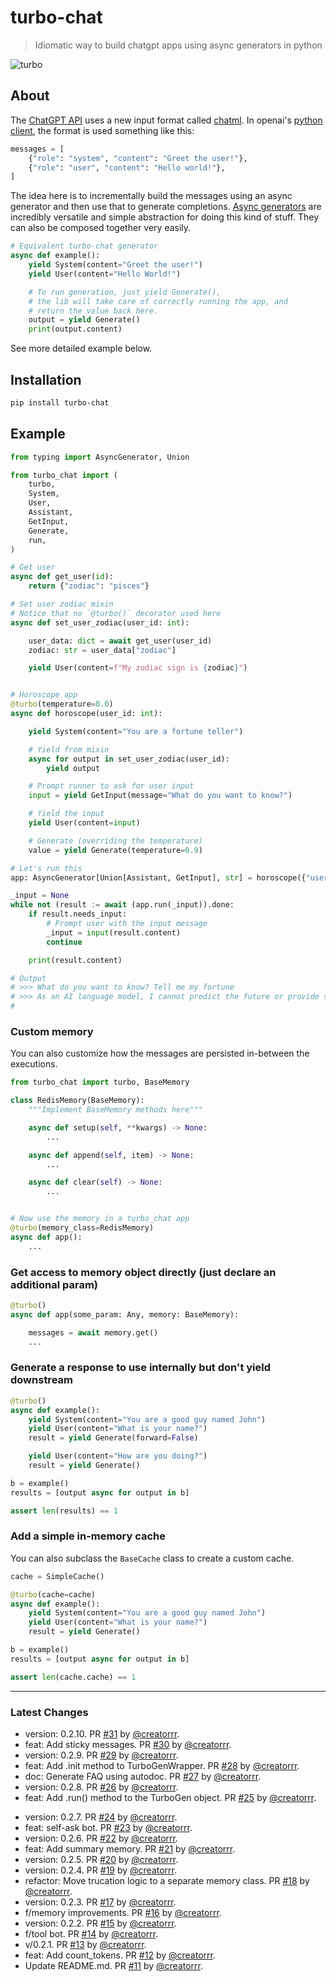# turbo-chat

> Idiomatic way to build chatgpt apps using async generators in python

![turbo](https://user-images.githubusercontent.com/931887/222912628-8662fad0-091f-4cb8-92f3-6cce287716e9.jpg)

## About

The [ChatGPT API](https://openai.com/blog/introducing-chatgpt-and-whisper-apis) uses a new input format called [chatml](https://github.com/openai/openai-python/blob/main/chatml.md). In openai's [python client](https://github.com/openai/openai-python/blob/main/chatml.md), the format is used something like this:

```python
messages = [
    {"role": "system", "content": "Greet the user!"},
    {"role": "user", "content": "Hello world!"},
]
```

The idea here is to incrementally build the messages using an async generator and then use that to generate completions. [Async generators](https://superfastpython.com/asynchronous-generators-in-python/) are incredibly versatile and simple abstraction for doing this kind of stuff. They can also be composed together very easily.

```python
# Equivalent turbo-chat generator
async def example():
    yield System(content="Greet the user!")
    yield User(content="Hello World!")

    # To run generation, just yield Generate(),
    # the lib will take care of correctly running the app, and
    # return the value back here.
    output = yield Generate()
    print(output.content)
```

See more detailed example below.

## Installation

```bash
pip install turbo-chat
```

## Example

```python
from typing import AsyncGenerator, Union

from turbo_chat import (
    turbo,
    System,
    User,
    Assistant,
    GetInput,
    Generate,
    run,
)

# Get user
async def get_user(id):
    return {"zodiac": "pisces"}

# Set user zodiac mixin
# Notice that no `@turbo()` decorator used here
async def set_user_zodiac(user_id: int):

    user_data: dict = await get_user(user_id)
    zodiac: str = user_data["zodiac"]

    yield User(content=f"My zodiac sign is {zodiac}")


# Horoscope app
@turbo(temperature=0.0)
async def horoscope(user_id: int):

    yield System(content="You are a fortune teller")

    # Yield from mixin
    async for output in set_user_zodiac(user_id):
        yield output

    # Prompt runner to ask for user input
    input = yield GetInput(message="What do you want to know?")

    # Yield the input
    yield User(content=input)

    # Generate (overriding the temperature)
    value = yield Generate(temperature=0.9)

# Let's run this
app: AsyncGenerator[Union[Assistant, GetInput], str] = horoscope({"user_id": 1})

_input = None
while not (result := await (app.run(_input)).done:
    if result.needs_input:
        # Prompt user with the input message
        _input = input(result.content)
        continue

    print(result.content)

# Output
# >>> What do you want to know? Tell me my fortune
# >>> As an AI language model, I cannot predict the future or provide supernatural fortune-telling. However, I can offer guidance and advice based on your current situation and past experiences. Is there anything specific you would like me to help you with?
#

```

### Custom memory

You can also customize how the messages are persisted in-between the executions.

```python
from turbo_chat import turbo, BaseMemory

class RedisMemory(BaseMemory):
    """Implement BaseMemory methods here"""

    async def setup(self, **kwargs) -> None:
        ...

    async def append(self, item) -> None:
        ...

    async def clear(self) -> None:
        ...


# Now use the memory in a turbo_chat app
@turbo(memory_class=RedisMemory)
async def app():
    ...
```

### Get access to memory object directly (just declare an additional param)

```python
@turbo()
async def app(some_param: Any, memory: BaseMemory):

    messages = await memory.get()
    ...
```

### Generate a response to use internally but don't yield downstream

```python
@turbo()
async def example():
    yield System(content="You are a good guy named John")
    yield User(content="What is your name?")
    result = yield Generate(forward=False)

    yield User(content="How are you doing?")
    result = yield Generate()

b = example()
results = [output async for output in b]

assert len(results) == 1
```

### Add a simple in-memory cache

You can also subclass the `BaseCache` class to create a custom cache.

```python
cache = SimpleCache()

@turbo(cache=cache)
async def example():
    yield System(content="You are a good guy named John")
    yield User(content="What is your name?")
    result = yield Generate()

b = example()
results = [output async for output in b]

assert len(cache.cache) == 1

```

---

### Latest Changes

* version: 0.2.10. PR [#31](https://github.com/creatorrr/turbo-chat/pull/31) by [@creatorrr](https://github.com/creatorrr).
* feat: Add sticky messages. PR [#30](https://github.com/creatorrr/turbo-chat/pull/30) by [@creatorrr](https://github.com/creatorrr).
* version: 0.2.9. PR [#29](https://github.com/creatorrr/turbo-chat/pull/29) by [@creatorrr](https://github.com/creatorrr).
* feat: Add .init method to TurboGenWrapper. PR [#28](https://github.com/creatorrr/turbo-chat/pull/28) by [@creatorrr](https://github.com/creatorrr).
* doc: Generate FAQ using autodoc. PR [#27](https://github.com/creatorrr/turbo-chat/pull/27) by [@creatorrr](https://github.com/creatorrr).
* version: 0.2.8. PR [#26](https://github.com/creatorrr/turbo-chat/pull/26) by [@creatorrr](https://github.com/creatorrr).
* feat: Add .run() method to the TurboGen object. PR [#25](https://github.com/creatorrr/turbo-chat/pull/25) by [@creatorrr](https://github.com/creatorrr).
- version: 0.2.7. PR [#24](https://github.com/creatorrr/turbo-chat/pull/24) by [@creatorrr](https://github.com/creatorrr).
- feat: self-ask bot. PR [#23](https://github.com/creatorrr/turbo-chat/pull/23) by [@creatorrr](https://github.com/creatorrr).
- version: 0.2.6. PR [#22](https://github.com/creatorrr/turbo-chat/pull/22) by [@creatorrr](https://github.com/creatorrr).
- feat: Add summary memory. PR [#21](https://github.com/creatorrr/turbo-chat/pull/21) by [@creatorrr](https://github.com/creatorrr).
- version: 0.2.5. PR [#20](https://github.com/creatorrr/turbo-chat/pull/20) by [@creatorrr](https://github.com/creatorrr).
- version: 0.2.4. PR [#19](https://github.com/creatorrr/turbo-chat/pull/19) by [@creatorrr](https://github.com/creatorrr).
- refactor: Move trucation logic to a separate memory class. PR [#18](https://github.com/creatorrr/turbo-chat/pull/18) by [@creatorrr](https://github.com/creatorrr).
- version: 0.2.3. PR [#17](https://github.com/creatorrr/turbo-chat/pull/17) by [@creatorrr](https://github.com/creatorrr).
- f/memory improvements. PR [#16](https://github.com/creatorrr/turbo-chat/pull/16) by [@creatorrr](https://github.com/creatorrr).
- version: 0.2.2. PR [#15](https://github.com/creatorrr/turbo-chat/pull/15) by [@creatorrr](https://github.com/creatorrr).
- f/tool bot. PR [#14](https://github.com/creatorrr/turbo-chat/pull/14) by [@creatorrr](https://github.com/creatorrr).
- v/0.2.1. PR [#13](https://github.com/creatorrr/turbo-chat/pull/13) by [@creatorrr](https://github.com/creatorrr).
- feat: Add count_tokens. PR [#12](https://github.com/creatorrr/turbo-chat/pull/12) by [@creatorrr](https://github.com/creatorrr).
- Update README.md. PR [#11](https://github.com/creatorrr/turbo-chat/pull/11) by [@creatorrr](https://github.com/creatorrr).
